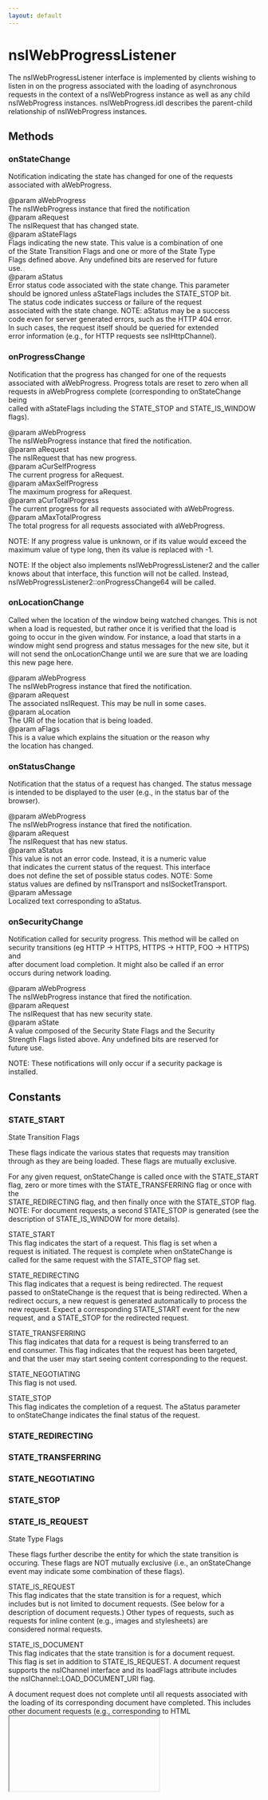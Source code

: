 ```yaml
---
layout: default
---
```


# nsIWebProgressListener #
  
The nsIWebProgressListener interface is implemented by clients wishing to  
listen in on the progress associated with the loading of asynchronous  
requests in the context of a nsIWebProgress instance as well as any child  
nsIWebProgress instances.  nsIWebProgress.idl describes the parent-child  
relationship of nsIWebProgress instances.  
  

## Methods ##

### onStateChange ###
  
Notification indicating the state has changed for one of the requests  
associated with aWebProgress.  
  
@param aWebProgress  
       The nsIWebProgress instance that fired the notification  
@param aRequest  
       The nsIRequest that has changed state.  
@param aStateFlags  
       Flags indicating the new state.  This value is a combination of one  
       of the State Transition Flags and one or more of the State Type  
       Flags defined above.  Any undefined bits are reserved for future  
       use.  
@param aStatus  
       Error status code associated with the state change.  This parameter  
       should be ignored unless aStateFlags includes the STATE_STOP bit.  
       The status code indicates success or failure of the request  
       associated with the state change.  NOTE: aStatus may be a success  
       code even for server generated errors, such as the HTTP 404 error.  
       In such cases, the request itself should be queried for extended  
       error information (e.g., for HTTP requests see nsIHttpChannel).  
  

### onProgressChange ###
  
Notification that the progress has changed for one of the requests  
associated with aWebProgress.  Progress totals are reset to zero when all  
requests in aWebProgress complete (corresponding to onStateChange being  
called with aStateFlags including the STATE_STOP and STATE_IS_WINDOW  
flags).  
  
@param aWebProgress  
       The nsIWebProgress instance that fired the notification.  
@param aRequest  
       The nsIRequest that has new progress.  
@param aCurSelfProgress  
       The current progress for aRequest.  
@param aMaxSelfProgress  
       The maximum progress for aRequest.  
@param aCurTotalProgress  
       The current progress for all requests associated with aWebProgress.  
@param aMaxTotalProgress  
       The total progress for all requests associated with aWebProgress.  
  
NOTE: If any progress value is unknown, or if its value would exceed the  
maximum value of type long, then its value is replaced with -1.  
  
NOTE: If the object also implements nsIWebProgressListener2 and the caller  
knows about that interface, this function will not be called. Instead,  
nsIWebProgressListener2::onProgressChange64 will be called.  
  

### onLocationChange ###
  
Called when the location of the window being watched changes.  This is not  
when a load is requested, but rather once it is verified that the load is  
going to occur in the given window.  For instance, a load that starts in a  
window might send progress and status messages for the new site, but it  
will not send the onLocationChange until we are sure that we are loading  
this new page here.  
  
@param aWebProgress  
       The nsIWebProgress instance that fired the notification.  
@param aRequest  
       The associated nsIRequest.  This may be null in some cases.  
@param aLocation  
       The URI of the location that is being loaded.  
@param aFlags  
       This is a value which explains the situation or the reason why  
       the location has changed.  
  

### onStatusChange ###
  
Notification that the status of a request has changed.  The status message  
is intended to be displayed to the user (e.g., in the status bar of the  
browser).  
  
@param aWebProgress  
       The nsIWebProgress instance that fired the notification.  
@param aRequest  
       The nsIRequest that has new status.  
@param aStatus  
       This value is not an error code.  Instead, it is a numeric value  
       that indicates the current status of the request.  This interface  
       does not define the set of possible status codes.  NOTE: Some  
       status values are defined by nsITransport and nsISocketTransport.  
@param aMessage  
       Localized text corresponding to aStatus.  
  

### onSecurityChange ###
  
Notification called for security progress.  This method will be called on  
security transitions (eg HTTP -> HTTPS, HTTPS -> HTTP, FOO -> HTTPS) and  
after document load completion.  It might also be called if an error  
occurs during network loading.  
  
@param aWebProgress  
       The nsIWebProgress instance that fired the notification.  
@param aRequest  
       The nsIRequest that has new security state.  
@param aState  
       A value composed of the Security State Flags and the Security  
       Strength Flags listed above.  Any undefined bits are reserved for  
       future use.  
  
NOTE: These notifications will only occur if a security package is  
installed.  
  

## Constants ##

### STATE_START ###
  
State Transition Flags  
  
These flags indicate the various states that requests may transition  
through as they are being loaded.  These flags are mutually exclusive.  
  
For any given request, onStateChange is called once with the STATE_START  
flag, zero or more times with the STATE_TRANSFERRING flag or once with the  
STATE_REDIRECTING flag, and then finally once with the STATE_STOP flag.  
NOTE: For document requests, a second STATE_STOP is generated (see the  
description of STATE_IS_WINDOW for more details).  
  
STATE_START  
  This flag indicates the start of a request.  This flag is set when a  
  request is initiated.  The request is complete when onStateChange is  
  called for the same request with the STATE_STOP flag set.  
  
STATE_REDIRECTING  
  This flag indicates that a request is being redirected.  The request  
  passed to onStateChange is the request that is being redirected.  When a  
  redirect occurs, a new request is generated automatically to process the  
  new request.  Expect a corresponding STATE_START event for the new  
  request, and a STATE_STOP for the redirected request.  
  
STATE_TRANSFERRING  
  This flag indicates that data for a request is being transferred to an  
  end consumer.  This flag indicates that the request has been targeted,  
  and that the user may start seeing content corresponding to the request.  
  
STATE_NEGOTIATING  
  This flag is not used.  
  
STATE_STOP  
  This flag indicates the completion of a request.  The aStatus parameter  
  to onStateChange indicates the final status of the request.  
  

### STATE_REDIRECTING ###

### STATE_TRANSFERRING ###

### STATE_NEGOTIATING ###

### STATE_STOP ###

### STATE_IS_REQUEST ###
  
State Type Flags  
  
These flags further describe the entity for which the state transition is  
occuring.  These flags are NOT mutually exclusive (i.e., an onStateChange  
event may indicate some combination of these flags).  
  
STATE_IS_REQUEST  
  This flag indicates that the state transition is for a request, which  
  includes but is not limited to document requests.  (See below for a  
  description of document requests.)  Other types of requests, such as  
  requests for inline content (e.g., images and stylesheets) are  
  considered normal requests.  
  
STATE_IS_DOCUMENT  
  This flag indicates that the state transition is for a document request.  
  This flag is set in addition to STATE_IS_REQUEST.  A document request  
  supports the nsIChannel interface and its loadFlags attribute includes  
  the nsIChannel::LOAD_DOCUMENT_URI flag.  
  
  A document request does not complete until all requests associated with  
  the loading of its corresponding document have completed.  This includes  
  other document requests (e.g., corresponding to HTML <iframe> elements).  
  The document corresponding to a document request is available via the  
  DOMWindow attribute of onStateChange's aWebProgress parameter.  
  
STATE_IS_NETWORK  
  This flag indicates that the state transition corresponds to the start  
  or stop of activity in the indicated nsIWebProgress instance.  This flag  
  is accompanied by either STATE_START or STATE_STOP, and it may be  
  combined with other State Type Flags.  
  
  Unlike STATE_IS_WINDOW, this flag is only set when activity within the  
  nsIWebProgress instance being observed starts or stops.  If activity  
  only occurs in a child nsIWebProgress instance, then this flag will be  
  set to indicate the start and stop of that activity.  
  
  For example, in the case of navigation within a single frame of a HTML  
  frameset, a nsIWebProgressListener instance attached to the  
  nsIWebProgress of the frameset window will receive onStateChange calls  
  with the STATE_IS_NETWORK flag set to indicate the start and stop of  
  said navigation.  In other words, an observer of an outer window can  
  determine when activity, that may be constrained to a child window or  
  set of child windows, starts and stops.  
  
STATE_IS_WINDOW  
  This flag indicates that the state transition corresponds to the start  
  or stop of activity in the indicated nsIWebProgress instance.  This flag  
  is accompanied by either STATE_START or STATE_STOP, and it may be  
  combined with other State Type Flags.  
  
  This flag is similar to STATE_IS_DOCUMENT.  However, when a document  
  request completes, two onStateChange calls with STATE_STOP are  
  generated.  The document request is passed as aRequest to both calls.  
  The first has STATE_IS_REQUEST and STATE_IS_DOCUMENT set, and the second  
  has the STATE_IS_WINDOW flag set (and possibly the STATE_IS_NETWORK flag  
  set as well -- see above for a description of when the STATE_IS_NETWORK  
  flag may be set).  This second STATE_STOP event may be useful as a way  
  to partition the work that occurs when a document request completes.  
  

### STATE_IS_DOCUMENT ###

### STATE_IS_NETWORK ###

### STATE_IS_WINDOW ###

### STATE_RESTORING ###
  
State Modifier Flags  
  
These flags further describe the transition which is occuring.  These  
flags are NOT mutually exclusive (i.e., an onStateChange event may  
indicate some combination of these flags).  
  
STATE_RESTORING  
  This flag indicates that the state transition corresponds to the start  
  or stop of activity for restoring a previously-rendered presentation.  
  As such, there is no actual network activity associated with this  
  request, and any modifications made to the document or presentation  
  when it was originally loaded will still be present.  
  

### STATE_IS_INSECURE ###
  
State Security Flags  
  
These flags describe the security state reported by a call to the  
onSecurityChange method.  These flags are mutually exclusive.  
  
STATE_IS_INSECURE  
  This flag indicates that the data corresponding to the request  
  was received over an insecure channel.  
  
STATE_IS_BROKEN  
  This flag indicates an unknown security state.  This may mean that the  
  request is being loaded as part of a page in which some content was  
  received over an insecure channel.  
  
STATE_IS_SECURE  
  This flag indicates that the data corresponding to the request was  
  received over a secure channel.  The degree of security is expressed by  
  STATE_SECURE_HIGH, STATE_SECURE_MED, or STATE_SECURE_LOW.  
  

### STATE_IS_BROKEN ###

### STATE_IS_SECURE ###

### STATE_BLOCKED_MIXED_ACTIVE_CONTENT ###
  
Mixed active content flags  
  
May be set in addition to the State Security Flags, to indicate that  
mixed active content has been encountered.  
  
STATE_BLOCKED_MIXED_ACTIVE_CONTENT  
  Mixed active content has been blocked from loading.  
  
STATE_LOADED_MIXED_ACTIVE_CONTENT  
  Mixed active content has been loaded. State should be STATE_IS_BROKEN.  
  

### STATE_LOADED_MIXED_ACTIVE_CONTENT ###

### STATE_BLOCKED_MIXED_DISPLAY_CONTENT ###
  
Mixed display content flags  
  
May be set in addition to the State Security Flags, to indicate that  
mixed display content has been encountered.  
  
STATE_BLOCKED_MIXED_DISPLAY_CONTENT  
  Mixed display content has been blocked from loading.  
  
STATE_LOADED_MIXED_DISPLAY_CONTENT  
  Mixed display content has been loaded. State should be STATE_IS_BROKEN.  
  

### STATE_LOADED_MIXED_DISPLAY_CONTENT ###

### STATE_BLOCKED_TRACKING_CONTENT ###
  
Tracking content flags  
  
May be set in addition to the State security Flags, to indicate that  
tracking content has been encountered.  
  
STATE_BLOCKED_TRACKING_CONTENT  
  Tracking content has been blocked from loading.  
  
STATE_LOADED_TRACKING_CONTENT  
  Tracking content has been loaded.  
  

### STATE_LOADED_TRACKING_CONTENT ###

### STATE_SECURE_HIGH ###
  
Security Strength Flags  
  
These flags describe the security strength and accompany STATE_IS_SECURE  
in a call to the onSecurityChange method.  These flags are mutually  
exclusive.  
  
These flags are not meant to provide a precise description of data  
transfer security.  These are instead intended as a rough indicator that  
may be used to, for example, color code a security indicator or otherwise  
provide basic data transfer security feedback to the user.  
  
STATE_SECURE_HIGH  
  This flag indicates a high degree of security.  
  
STATE_SECURE_MED  
  This flag indicates a medium degree of security.  
  
STATE_SECURE_LOW  
  This flag indicates a low degree of security.  
  

### STATE_SECURE_MED ###

### STATE_SECURE_LOW ###

### STATE_IDENTITY_EV_TOPLEVEL ###
  
State bits for EV == Extended Validation == High Assurance  
  
These flags describe the level of identity verification  
in a call to the onSecurityChange method.   
  
STATE_IDENTITY_EV_TOPLEVEL  
  The topmost document uses an EV cert.  
  NOTE: Available since Gecko 1.9  
  

### LOCATION_CHANGE_SAME_DOCUMENT ###
  
Flags for onLocationChange  
  
LOCATION_CHANGE_SAME_DOCUMENT  
  This flag is on when |aWebProgress| did not load a new document.   
  For example, the location change is due to an anchor scroll or a  
  pushState/popState/replaceState.  
  
LOCATION_CHANGE_ERROR_PAGE  
  This flag is on when |aWebProgress| redirected from the requested  
  contents to an internal page to show error status, such as  
  <about:neterror>, <about:certerror> and so on.  
  
  Generally speaking, |aURI| and |aRequest| are the original data. DOM  
  |window.location.href| is also the original location, while  
  |document.documentURI| is the redirected location. Sometimes |aURI| is  
  <about:blank> and |aRequest| is null when the original data does not  
+   remain.  
  
  |aWebProgress| does NOT set this flag when it did not try to load a new  
  document. In this case, it should set LOCATION_CHANGE_SAME_DOCUMENT.  
  

### LOCATION_CHANGE_ERROR_PAGE ###
